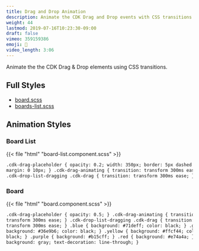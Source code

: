 ```yaml
---
title: Drag and Drop Animation
description: Animate the CDK Drag and Drop events with CSS transitions
weight: 44
lastmod: 2019-07-16T10:23:30-09:00
draft: false
vimeo: 359159386
emoji: 🍱
video_length: 3:06
---
```


Animate the the CDK Drag & Drop elements using CSS transitions.

## Full Styles

- [board.scss](https://github.com/codediodeio/angular-firestarter/blob/master/src/app/kanban/board/board.component.scss)
- [boards-list.scss](https://github.com/codediodeio/angular-firestarter/blob/master/src/app/kanban/boards-list/boards-list.component.scss)

## Animation Styles

### Board List

{{< file "html" "board-list.component.scss" >}}

```html
.cdk-drag-placeholder { opacity: 0.2; width: 350px; border: 5px dashed gray;
margin: 0 10px; } .cdk-drag-animating { transition: transform 300ms ease; }
.cdk-drop-list-dragging .cdk-drag { transition: transform 300ms ease; }
```

### Board

{{< file "html" "board.component.scss" >}}

```html
.cdk-drag-placeholder { opacity: 0.5; } .cdk-drag-animating { transition:
transform 300ms ease; } .cdk-drop-list-dragging .cdk-drag { transition:
transform 300ms ease; } .blue { background: #71deff; color: black; } .green {
background: #36e9b6; color: black; } .yellow { background: #ffcf44; color:
black; } .purple { background: #b15cff; } .red { background: #e74a4a; } .gray {
background: gray; text-decoration: line-through; }
```
